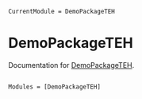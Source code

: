```@meta
CurrentModule = DemoPackageTEH
```

# DemoPackageTEH

Documentation for [DemoPackageTEH](https://github.com/maxild/DemoPackageTEH.jl).

```@index
```

```@autodocs
Modules = [DemoPackageTEH]
```

